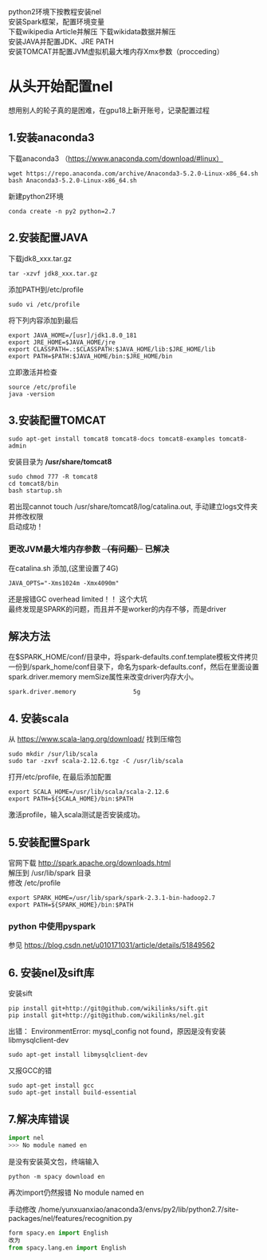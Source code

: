python2环境下按教程安装nel  
安装Spark框架，配置环境变量  
下载wikipedia Article并解压
下载wikidata数据并解压   
安装JAVA并配置JDK、JRE PATH  
安装TOMCAT并配置JVM虚拟机最大堆内存Xmx参数（procceding）




# 从头开始配置nel
想用别人的轮子真的是困难，在gpu18上新开账号，记录配置过程
## 1.安装anaconda3
下载anaconda3 （https://www.anaconda.com/download/#linux）
```
wget https://repo.anaconda.com/archive/Anaconda3-5.2.0-Linux-x86_64.sh
bash Anaconda3-5.2.0-Linux-x86_64.sh
```
新建python2环境
```
conda create -n py2 python=2.7
```

## 2.安装配置JAVA
下载jdk8_xxx.tar.gz
```
tar -xzvf jdk8_xxx.tar.gz
```
添加PATH到/etc/profile
```
sudo vi /etc/profile
```
将下列内容添加到最后
```
export JAVA_HOME=/[usr]/jdk1.8.0_181
export JRE_HOME=$JAVA_HOME/jre
export CLASSPATH=.:$CLASSPATH:$JAVA_HOME/lib:$JRE_HOME/lib
export PATH=$PATH:$JAVA_HOME/bin:$JRE_HOME/bin
```
立即激活并检查
```
source /etc/profile
java -version
```

## 3.安装配置TOMCAT
```
sudo apt-get install tomcat8 tomcat8-docs tomcat8-examples tomcat8-admin
```
安装目录为 **/usr/share/tomcat8**
```
sudo chmod 777 -R tomcat8
cd tomcat8/bin
bash startup.sh
```
若出现cannot touch /usr/share/tomcat8/log/catalina.out, 手动建立logs文件夹并修改权限  
启动成功！

### 更改JVM最大堆内存参数 ~~**（有问题）**~~ 已解决

在catalina.sh 添加,(这里设置了4G) 
```
JAVA_OPTS="-Xms1024m -Xmx4090m"
```
还是报错GC overhead limited！！ 这个大坑  
最终发现是SPARK的问题，而且并不是worker的内存不够，而是driver

## 解决方法
在$SPARK_HOME/conf/目录中，将spark-defaults.conf.template模板文件拷贝一份到/spark_home/conf目录下，命名为spark-defaults.conf，然后在里面设置spark.driver.memory  memSize属性来改变driver内存大小。
```
spark.driver.memory                5g
```


## 4. 安装scala
从 https://www.scala-lang.org/download/ 找到压缩包
```
sudo mkdir /sur/lib/scala
sudo tar -zxvf scala-2.12.6.tgz -C /usr/lib/scala
```

打开/etc/profile, 在最后添加配置
```
export SCALA_HOME=/usr/lib/scala/scala-2.12.6
export PATH=${SCALA_HOME}/bin:$PATH
```
激活profile，输入scala测试是否安装成功。

## 5.安装配置Spark
官网下载 http://spark.apache.org/downloads.html   
解压到 /usr/lib/spark 目录  
修改 /etc/profile
```
export SPARK_HOME=/usr/lib/spark/spark-2.3.1-bin-hadoop2.7
export PATH=${SPARK_HOME}/bin:$PATH
```

### python 中使用pyspark 
参见 https://blog.csdn.net/u010171031/article/details/51849562

## 6. 安装nel及sift库
安装sift
```
pip install git+http://git@github.com/wikilinks/sift.git
pip install git+http://git@github.com/wikilinks/nel.git
```
出错： EnvironmentError: mysql_config not found，原因是没有安装 libmysqlclient-dev
```
sudo apt-get install libmysqlclient-dev
```
又报GCC的错
```
sudo apt-get install gcc
sudo apt-get install build-essential
```

## 7.解决库错误
```python
import nel
>>> No module named en
```
是没有安装英文包，终端输入
```
python -m spacy download en
```
再次import仍然报错 No module named en  

手动修改 /home/yunxuanxiao/anaconda3/envs/py2/lib/python2.7/site-packages/nel/features/recognition.py
```python
form spacy.en import English
改为
from spacy.lang.en import English
```




